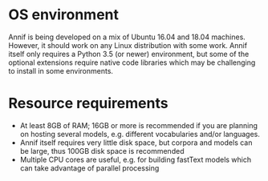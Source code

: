 # OS environment

Annif is being developed on a mix of Ubuntu 16.04 and 18.04 machines. However, it should work on any Linux distribution with some work. Annif itself only requires a Python 3.5 (or newer) environment, but some of the optional extensions require native code libraries which may be challenging to install in some environments. 

# Resource requirements

* At least 8GB of RAM; 16GB or more is recommended if you are planning on hosting several models, e.g. different vocabularies and/or languages.
* Annif itself requires very little disk space, but corpora and models can be large, thus 100GB disk space is recommended
* Multiple CPU cores are useful, e.g. for building fastText models which can take advantage of parallel processing
